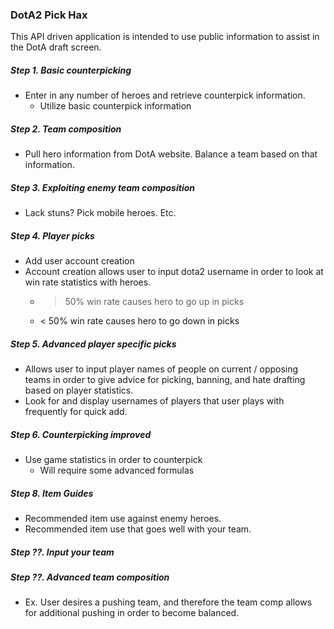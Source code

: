### DotA2 Pick Hax

This API driven application is intended to use public information to assist in the DotA draft screen.

##### Step 1. Basic counterpicking
- Enter in any number of heroes and retrieve counterpick information.
  - Utilize basic counterpick information

##### Step 2. Team composition
- Pull hero information from DotA website. Balance a team based on that information.

##### Step 3. Exploiting enemy team composition
- Lack stuns? Pick mobile heroes. Etc.

##### Step 4. Player picks
- Add user account creation
- Account creation allows user to input dota2 username in order to look at win rate statistics with heroes.
  - > 50% win rate causes hero to go up in picks
  - < 50% win rate causes hero to go down in picks

##### Step 5. Advanced player specific picks
- Allows user to input player names of people on current / opposing teams in order to give advice for picking, banning, and hate drafting based on player statistics.
- Look for and display usernames of players that user plays with frequently for quick add.

##### Step 6. Counterpicking improved
- Use game statistics in order to counterpick
  - Will require some advanced formulas

##### Step 8. Item Guides
- Recommended item use against enemy heroes.
- Recommended item use that goes well with your team.

##### Step ??. Input your team

##### Step ??. Advanced team composition
- Ex. User desires a pushing team, and therefore the team comp allows for additional pushing in order to become balanced.
